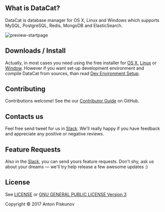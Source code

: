 
## What is DataCat?

DataCat is database manager for OS X, Linux and Windows which supports 
MySQL, PostgreSQL, Redis, MongoDB and ElasticSearch.

![preview-startpage](https://cloud.githubusercontent.com/assets/610172/21784372/427b384c-d6cc-11e6-9abd-56390e5d7b3e.png)

## Downloads / Install

Actually, in most cases you need using the free installer for [OS X](), [Linux]() or [Window]().
However if you want set-up development environment and compile DataCat from sources, than read [Dev Environment Setup](https://github.com/HellsHamsters/datacat/wiki/Dev-Environment-Setup).

## Contributing

Contributions welcome! See the our [Contributor Guide](https://github.com/HellsHamsters/datacat/wiki/Contributor-Guide) on GitHub.

## Contacts us

Feel free send tweet for us in [Slack]().
We'll really happy if you have feedback and appreciate any positive or negative reviews.

## Feature Requests

Also in the [Slack](), you can send yours feature requests. Don't shy, ask us about
your dreams — we'll try help release a few awesome updates :)

## License

See [LICENSE](LICENSE) or [GNU GENERAL PUBLIC LICENSE Version 3](http://www.gnu.org/licenses/gpl-3.0.txt)

Copyright © 2017 Anton Piskunov